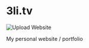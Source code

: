 # 3li.tv
![Upload Website](https://github.com/eliwoods/3li.tv/workflows/Upload%20Website/badge.svg)


My personal website / portfolio
